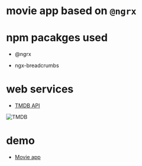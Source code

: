 # movie app based on `@ngrx`

# npm pacakges used

-  @ngrx

- ngx-breadcrumbs


# web services

- [TMDB API](https://www.themoviedb.org/faq/api?language=en)


 ![TMDB](https://www.themoviedb.org/static_cache/v4/logos/primary-green-d70eebe18a5eb5b166d5c1ef0796715b8d1a2cbc698f96d311d62f894ae87085.svg)


# demo

- [Movie app](https://github.com/wolonggu/platform/example-dist/example-app)
